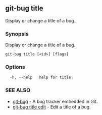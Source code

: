 ## git-bug title

Display or change a title of a bug.

### Synopsis

Display or change a title of a bug.

```
git-bug title [<id>] [flags]
```

### Options

```
  -h, --help   help for title
```

### SEE ALSO

* [git-bug](git-bug.md)	 - A bug tracker embedded in Git.
* [git-bug title edit](git-bug_title_edit.md)	 - Edit a title of a bug.

